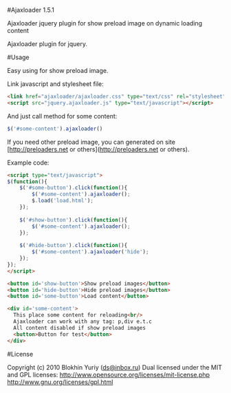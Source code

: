 #Ajaxloader 1.5.1

Ajaxloader jquery plugin for show preload image on dynamic loading content

Ajaxloader plugin for jquery.

#Usage

Easy using for show preload image.

Link javascript and stylesheet file:
```html
<link href="ajaxloader/ajaxloader.css" type="text/css" rel="stylesheet" />
<script src="jquery.ajaxloader.js" type="text/javascript"></script>
```
    
And just call method for some content:

```javascript
$('#some-content').ajaxloader()
```
    
If you need other preload image, you can generated on site [http://preloaders.net or others](http://preloaders.net or others).

Example code:
```html
<script type="text/javascript"> 
$(function(){
    $('#some-button').click(function(){
        $('#some-content').ajaxloader();
        $.load('load.html');
    });
    
    $('#show-button').click(function(){
        $('#some-content').ajaxloader();
    });
    
    $('#hide-button').click(function(){
        $('#some-content').ajaxloader('hide');
    });
});
</script>
```
```html
<button id='show-button'>Show preload images</button>
<button id='hide-button'>Hide preload images</button>
<button id='some-button'>Load content</button>

<div id='some-content'>
  This place some content for reloading<br/>
  Ajaxloader can work with any tag: p,div e.t.c
  All content disabled if show preload images
  <button>Button for test</button>
</div>
```

#License

Copyright (c) 2010 Blokhin Yuriy (ds@inbox.ru) Dual licensed under the MIT and GPL licenses: http://www.opensource.org/licenses/mit-license.php http://www.gnu.org/licenses/gpl.html
